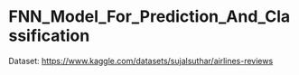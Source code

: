 # FNN_Model_For_Prediction_And_Classification

Dataset: https://www.kaggle.com/datasets/sujalsuthar/airlines-reviews